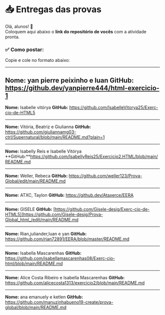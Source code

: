 # 📥 Entregas das provas

Olá, alunos! 👋  
Coloquem aqui abaixo o **link do repositório de vocês** com a atividade pronta.

### ✅ Como postar:

Copie e cole no formato abaixo:

---

**Nome:** yan pierre peixinho e luan 
**GitHub:** https://github.dev/yanpierre444/html-exercicio-1
---

**Nome:** Isabelle vitórya
**GitHub:** https://github.com/IsabelleVitorya25/Exerc-cio-de-HTML5

---

**Nome:** Vitória, Beatriz e Giulianna
**GitHub:** https://github.com/giuliannamg03-ctrl/Supernatural/blob/main/README.md?plain=1

---
**Nome:** Isabelly Reis e Isabelle Vitórya 
**GitHub:**https://github.com/IsabellyReis25/Exercicio2.HTML/blob/main/README.md

---
**Nome:** Weller, Rebeca
**GitHub:** https://github.com/weller123/Prova-Global/edit/main/README.md

---
**Nome:** ATXC, Taylon
**GitHub:** https://github.dev/Ataxerce/EERA

---
**Nome:** GISELE
**GitHub:** [https://github.com/Gisele-desig/Exerc-cio-de-HTML5](https://github.com/Gisele-desig/Prova-Global_html_/edit/main/README.md

---
**Nome:** Rian,juliander,luan e yan
**GitHub:** https://github.com/rian72891/EERA/blob/master/README.md

---
**Nome:** Isabella Mascarenhas
**GitHub:** https://github.com/isabellamascarenhas08/Exerc-cio-html/blob/main/README.md


---
**Nome:** Alice Costa Ribeiro e Isabella Mascarenhas
**GitHub:** https://github.com/alicecosta1313/exercicio2/blob/main/README.md

---
**Nome:** ana emanuely e ketlen
**GitHub:** https://github.com/manuzinhabueno19-create/prova-global/blob/main/README.md


